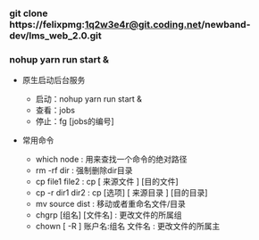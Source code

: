 ### git clone https://felixpmg:1q2w3e4r@git.coding.net/newband-dev/lms_web_2.0.git
### nohup yarn run start &
* 原生启动后台服务
    * 启动：nohup yarn run start &
    * 查看：jobs
    * 停止：fg [jobs的编号]

* 常用命令

    * which node : 用来查找一个命令的绝对路径
    * rm -rf dir : 强制删除dir目录
    * cp file1 file2 : cp [ 来源文件 ] [目的文件]
    * cp -r dir1 dir2 : cp [选项] [ 来源目录 ] [目的目录]
    * mv source dist : 移动或者重命名文件/目录
    * chgrp [组名] [文件名] : 更改文件的所属组
    * chown [ -R ] 账户名:组名 文件名 : 更改文件的所属主
    
    
    
    
